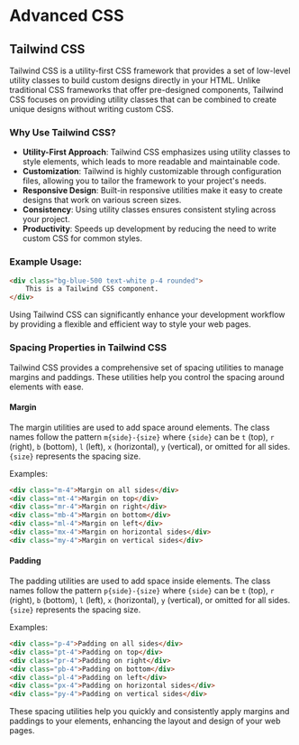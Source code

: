 # Advanced CSS

## Tailwind CSS

Tailwind CSS is a utility-first CSS framework that provides a set of low-level utility classes to build custom designs directly in your HTML. Unlike traditional CSS frameworks that offer pre-designed components, Tailwind CSS focuses on providing utility classes that can be combined to create unique designs without writing custom CSS.

### Why Use Tailwind CSS?

- **Utility-First Approach**: Tailwind CSS emphasizes using utility classes to style elements, which leads to more readable and maintainable code.
- **Customization**: Tailwind is highly customizable through configuration files, allowing you to tailor the framework to your project's needs.
- **Responsive Design**: Built-in responsive utilities make it easy to create designs that work on various screen sizes.
- **Consistency**: Using utility classes ensures consistent styling across your project.
- **Productivity**: Speeds up development by reducing the need to write custom CSS for common styles.

### Example Usage:
```html
<div class="bg-blue-500 text-white p-4 rounded">
    This is a Tailwind CSS component.
</div>
```

Using Tailwind CSS can significantly enhance your development workflow by providing a flexible and efficient way to style your web pages.
### Spacing Properties in Tailwind CSS

Tailwind CSS provides a comprehensive set of spacing utilities to manage margins and paddings. These utilities help you control the spacing around elements with ease.

#### Margin
The margin utilities are used to add space around elements. The class names follow the pattern `m{side}-{size}` where `{side}` can be `t` (top), `r` (right), `b` (bottom), `l` (left), `x` (horizontal), `y` (vertical), or omitted for all sides. `{size}` represents the spacing size.

Examples:
```html
<div class="m-4">Margin on all sides</div>
<div class="mt-4">Margin on top</div>
<div class="mr-4">Margin on right</div>
<div class="mb-4">Margin on bottom</div>
<div class="ml-4">Margin on left</div>
<div class="mx-4">Margin on horizontal sides</div>
<div class="my-4">Margin on vertical sides</div>
```

#### Padding
The padding utilities are used to add space inside elements. The class names follow the pattern `p{side}-{size}` where `{side}` can be `t` (top), `r` (right), `b` (bottom), `l` (left), `x` (horizontal), `y` (vertical), or omitted for all sides. `{size}` represents the spacing size.

Examples:
```html
<div class="p-4">Padding on all sides</div>
<div class="pt-4">Padding on top</div>
<div class="pr-4">Padding on right</div>
<div class="pb-4">Padding on bottom</div>
<div class="pl-4">Padding on left</div>
<div class="px-4">Padding on horizontal sides</div>
<div class="py-4">Padding on vertical sides</div>
```

These spacing utilities help you quickly and consistently apply margins and paddings to your elements, enhancing the layout and design of your web pages.

